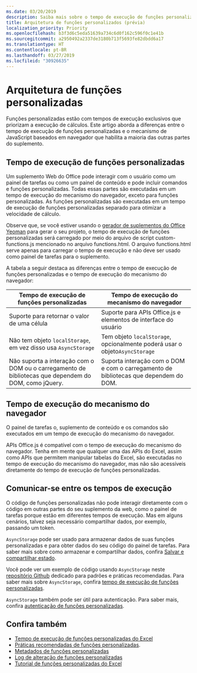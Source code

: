 ```yaml
---
ms.date: 03/20/2019
description: Saiba mais sobre o tempo de execução de funções personalizadas do Excel.
title: Arquitetura de funções personalizados (prévia)
localization_priority: Priority
ms.openlocfilehash: b3f3d6c5eda51639a734c6d0f162c596f0c1e41b
ms.sourcegitcommit: a2950492a2337de3180b713f5693fe82dbdd6a17
ms.translationtype: HT
ms.contentlocale: pt-BR
ms.lasthandoff: 03/27/2019
ms.locfileid: "30926635"
---
```

# <a name="custom-functions-architecture"></a>Arquitetura de funções personalizadas

 Funções personalizadas estão com tempos de execução exclusivos que priorizam a execução de cálculos. Este artigo aborda a diferenças entre o tempo de execução de funções personalizadas e o mecanismo de JavaScript baseados em navegador que habilita a maioria das outras partes do suplemento.

## <a name="custom-functions-runtime"></a>Tempo de execução de funções personalizadas

Um suplemento Web do Office pode interagir com o usuário como um painel de tarefas ou como um painel de conteúdo e pode incluir comandos e funções personalizadas. Todas essas partes são executadas em um tempo de execução do mecanismo do navegador, exceto para funções personalizadas. As funções personalizadas são executadas em um tempo de execução de funções personalizadas separado para otimizar a velocidade de cálculo.

Observe que, se você estiver usando o [gerador de suplementos do Office Yeoman](https://www.npmjs.com/package/generator-office) para gerar o seu projeto, o tempo de execução de funções personalizadas será carregado por meio do arquivo de script custom-functions.js mencionado no arquivo functions.html. O arquivo functions.html serve apenas para carregar o tempo de execução e não deve ser usado como painel de tarefas para o suplemento.

A tabela a seguir destaca as diferenças entre o tempo de execução de funções personalizadas e o tempo de execução do mecanismo do navegador:

| Tempo de execução de funções personalizadas  | Tempo de execução do mecanismo do navegador    |
|------------------------------------------------------------------ |-------------------------------------------------------------------------------------------------------------- |
| Suporte para retornar o valor de uma célula    | Suporte para APIs Office.js e elementos de interface do usuário   |
| Não tem objeto `localStorage`, em vez disso usa `AsyncStorage`  | Tem objeto `localStorage`, opcionalmente poderá usar o objeto`AsyncStorage`   |
| Não suporta a interação com o DOM ou o carregamento de  bibliotecas que dependem do DOM, como jQuery.    | Suporta interação com o DOM e com o carregamento de bibliotecas que dependem do DOM. |


## <a name="browser-engine-runtime"></a>Tempo de execução do mecanismo do navegador

O painel de tarefas o, suplemento de conteúdo e os comandos são executados em um tempo de execução do mecanismo do navegador.

APIs Office.js é compatível com o tempo de execução do mecanismo do navegador. Tenha em mente que qualquer uma das APIs do Excel, assim como APIs que permitem manipular tabelas do Excel, são executadas no tempo de execução do mecanismo do navegador, mas não são acessíveis diretamente do tempo de execução de funções personalizadas.

## <a name="communicate-between-runtimes"></a>Comunicar-se entre os tempos de execução

O código de funções personalizadas não pode interagir diretamente com o código em outras partes do seu suplemento da web, como o painel de tarefas porque estão em diferentes tempos de execução. Mas em alguns cenários, talvez seja necessário compartilhar dados, por exemplo, passando um token.

`AsyncStorage` pode ser usado para armazenar dados de suas funções personalizadas e para obter dados do seu código do painel de tarefas. Para saber mais sobre como armazenar e compartilhar dados, confira [Salvar e compartilhar estado](custom-functions-overview.md#saving-and-sharing-state).

Você pode ver um exemplo de código usando `AsyncStorage` neste [repositório Github](https://github.com/OfficeDev/PnP-OfficeAddins/tree/master/Excel-custom-functions/AsyncStorage) dedicado para padrões e práticas recomendadas.
Para saber mais sobre `AsyncStorage`, confira [tempo de execução de funções personalizadas](./custom-functions-runtime.md).

`AsyncStorage` também pode ser útil para autenticação. Para saber mais, confira [autenticação de funções personalizadas](custom-functions-authentication.md).

## <a name="see-also"></a>Confira também

* [Tempo de execução de funções personalizadas do Excel](custom-functions-runtime.md)
* [Práticas recomendadas de funções personalizadas](custom-functions-best-practices.md).
* [Metadados de funções personalizadas](custom-functions-json.md)
* [Log de alteração de funções personalizadas](custom-functions-changelog.md)
* [Tutorial de funções personalizadas do Excel](../tutorials/excel-tutorial-create-custom-functions.md)
